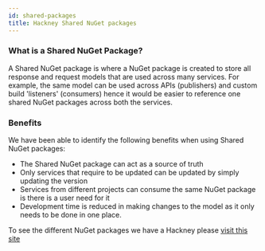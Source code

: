 ```yaml
---
id: shared-packages
title: Hackney Shared NuGet packages
---
```




### What is a Shared NuGet Package?

A Shared NuGet package is where a NuGet package is created to store all response and request models that are used across many services. For example, the same model can be used across APIs (publishers) and custom build 'listeners' (consumers) hence it would be easier to reference one shared NuGet packages across both the services.

### Benefits

We have been able to identify the following benefits when using Shared NuGet packages:
- The Shared NuGet package can act as a source of truth
- Only services that require to be updated can be updated by simply updating the version
- Services from different projects can consume the same NuGet package is there is a user need for it
- Development time is reduced in making changes to the model as it only needs to be done in one place.

To see the different NuGet packages we have a Hackney please [visit this site](https://github.com/orgs/LBHackney-IT/packages)
